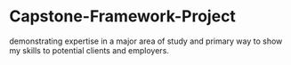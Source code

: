 # Capstone-Framework-Project
demonstrating expertise in a major area of study and primary way to show my skills to potential clients and employers. 
